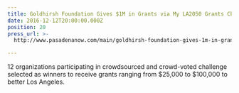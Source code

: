 ```yaml
---
title: Goldhirsh Foundation Gives $1M in Grants via My LA2050 Grants Challenge
date: 2016-12-12T20:00:00.000Z
position: 20
press_url: >-
  http://www.pasadenanow.com/main/goldhirsh-foundation-gives-1m-in-grants-via-my-la2050-grants-challenge/

---
```




12 organizations participating in crowdsourced and crowd-voted challenge selected as winners to receive grants ranging from $25,000 to $100,000 to better Los Angeles.
